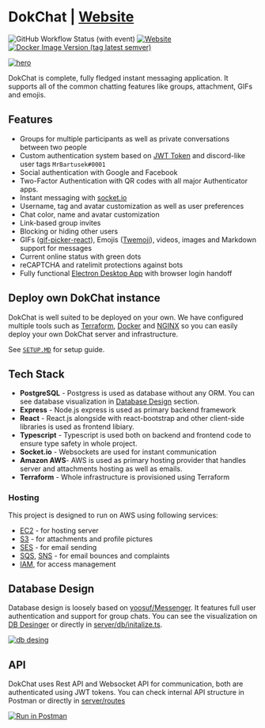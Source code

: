 # DokChat | [Website](https://dokchat.dokurno.dev)

![GitHub Workflow Status (with event)](https://img.shields.io/github/actions/workflow/status/MrBartusek/DokChat/ci.yaml) [![Website](https://img.shields.io/website?url=https%3A%2F%2Fdokchat.dokurno.dev&link=https%3A%2F%2Fdokchat.dokurno.dev)](https://dokchat.dokurno.dev)
 [![Docker Image Version (tag latest semver)](https://img.shields.io/docker/v/mrbartusek/dokchat/latest?label=docker%20version&link=https%3A%2F%2Fhub.docker.com%2Frepository%2Fdocker%2Fmrbartusek%2Fdokchat)](https://hub.docker.com/repository/docker/mrbartusek/dokchat/general) 


[![hero](https://i.imgur.com/ZapD7Mn.png)](https://dokchat.dokurno.dev)

DokChat is complete, fully fledged instant messaging application. It supports all of the common chatting features like groups, attachment, GIFs and emojis.

## Features

- Groups for multiple participants as well as private conversations between two people
- Custom authentication system based on [JWT Token](https://jwt.io) and discord-like user tags `MrBartusek#0001`
- Social authentication with Google and Facebook
- Two-Factor Authentication with QR codes with all major Authenticator apps.
- Instant messaging with [socket.io](https://socket.io)
- Username, tag and avatar customization as well as user preferences
- Chat color, name and avatar customization
- Link-based group invites
- Blocking or hiding other users
- GIFs ([gif-picker-react](https://github.com/MrBartusek/gif-picker-react)), Emojis ([Twemoji](https://twemoji.twitter.com)), videos, images and Markdown support for messages
- Current online status with green dots
- reCAPTCHA and ratelimit protections against bots
- Fully functional [Electron Desktop App](https://dokchat.dokurno.dev/download) with browser login handoff

## Deploy own DokChat instance

DokChat is well suited to be deployed on your own. We have configured multiple tools such as
[Terraform](https://www.terraform.io), [Docker](https://www.docker.com) and 
[NGINX](https://nginx.org) so you can easily deploy your own DokChat server and infrastructure.

See [`SETUP.MD`](SETUP.md) for setup guide.

## Tech Stack

- **PostgreSQL** - Postgress is used as database without any ORM. You can see database visualization in [Database Design](#database-design) section.
- **Express** - Node.js express is used as primary backend framework
- **React** - React.js alongside with react-bootstrap and other client-side libraries is used as frontend libiary.
- **Typescript** - Typescript is used both on backend and frontend code to ensure type safety in whole project.
- **Socket.io** - Websockets are used for instant communication
- **Amazon AWS**- AWS is used as primary hosting provider that handles server and attachments hosting as well as emails.
- **Terraform** - Whole infrastructure is provisioned using Terraform
  
### Hosting

This project is designed to run on AWS using following services:

- [EC2](https://aws.amazon.com/ec2/) - for hosting server
- [S3](https://aws.amazon.com/s3/) - for attachments and profile pictures
- [SES](https://aws.amazon.com/ses/) - for email sending
- [SQS](https://aws.amazon.com/sqs/), [SNS](https://aws.amazon.com/sns/) - for email bounces and complaints 
- [IAM](https://aws.amazon.com/iam/), for access management

## Database Design

Database design is loosely based on [yoosuf/Messenger](https://github.com/yoosuf/Messenger). It features full user authentication and support for group chats. You can see the
visualization on [DB Desinger](https://dbdesigner.page.link/8WTzU9jzrGC1imjK8) or directly in
[server/db/initalize.ts](./src/server/db/initalize.ts).

[![db desing](https://i.imgur.com/psinkRD.png)](https://dbdesigner.page.link/8WTzU9jzrGC1imjK8)

## API

DokChat uses Rest API and Websocket API for communication, both are authenticated using JWT tokens. You can check internal API structure in Postman or directly in [server/routes](./src/server/routes/)

[![Run in Postman](https://run.pstmn.io/button.svg)](https://app.getpostman.com/run-collection/7055992-e37dd316-dc47-4469-b9ed-bd99de585463?action=collection%2Ffork&collection-url=entityId%3D7055992-e37dd316-dc47-4469-b9ed-bd99de585463%26entityType%3Dcollection%26workspaceId%3D0c2f10b6-52a7-49d2-aed2-84f4890c693b#?env%5BSimple%5D=W3sia2V5IjoiYXBpLWRvbWFpbiIsInZhbHVlIjoiaHR0cDovL2xvY2FsaG9zdDozMDAwL2FwaS8iLCJlbmFibGVkIjp0cnVlLCJ0eXBlIjoiZGVmYXVsdCJ9LHsia2V5IjoidG9rZW4iLCJ2YWx1ZSI6IiIsImVuYWJsZWQiOnRydWUsInR5cGUiOiJkZWZhdWx0In1d)
